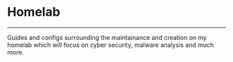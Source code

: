 # Homelab
***
Guides and configs surrounding the maintainance and creation on my homelab which will focus on cyber security, malware analysis and much more.
